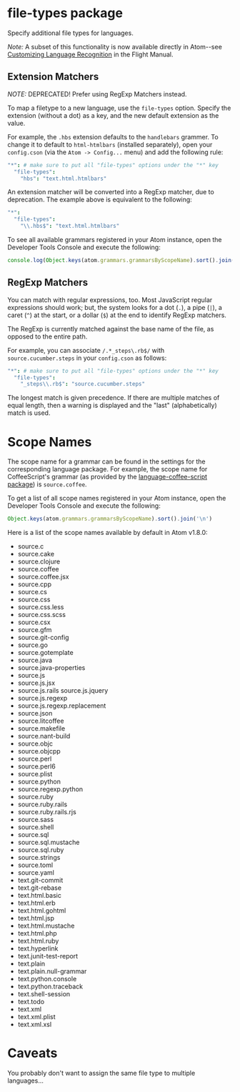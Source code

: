 # file-types package

Specify additional file types for languages.

_Note:_ A subset of this functionality is now available directly in Atom--see [Customizing Language Recognition](http://flight-manual.atom.io/using-atom/sections/basic-customization/#_customizing_language_recognition) in the Flight Manual.

## Extension Matchers

_NOTE:_ DEPRECATED! Prefer using RegExp Matchers instead.

To map a filetype to a new language, use the `file-types` option. Specify the extension (without a dot) as a key, and the new default extension as the value.

For example, the `.hbs` extension defaults to the `handlebars` grammer. To change it to default to `html-htmlbars` (installed separately), open your `config.cson` (via the `Atom -> Config...` menu) and add the following rule:

```cson
"*": # make sure to put all "file-types" options under the "*" key
  "file-types":
    "hbs": "text.html.htmlbars"
```

An extension matcher will be converted into a RegExp matcher, due to deprecation. The example above is equivalent to the following:

```coffee
"*":
  "file-types":
    "\\.hbs$": "text.html.htmlbars"
```

To see all available grammars registered in your Atom instance, open the Developer Tools Console and execute the following:

```javascript
console.log(Object.keys(atom.grammars.grammarsByScopeName).sort().join("\n"))
```

## RegExp Matchers

You can match with regular expressions, too. Most JavaScript regular expressions should work; but, the system looks for a dot (`.`), a pipe (`|`), a caret (`^`) at the start, or a dollar (`$`) at the end to identify RegExp matchers.

The RegExp is currently matched against the base name of the file, as opposed to the entire path.

For example, you can associate `/.*_steps\.rb$/` with `source.cucumber.steps` in your `config.cson` as follows:

```cson
"*": # make sure to put all "file-types" options under the "*" key
  "file-types":
    "_steps\\.rb$": "source.cucumber.steps"
```

The longest match is given precedence. If there are multiple matches of equal length, then a warning is displayed and the "last" (alphabetically) match is used.

# Scope Names

The scope name for a grammar can be found in the settings for the corresponding language package. For example, the scope name for CoffeeScript's grammar (as provided by the [language-coffee-script package](https://github.com/atom/language-coffee-script)) is `source.coffee`.

To get a list of all scope names registered in your Atom instance, open the Developer Tools Console and execute the following:

```javascript
Object.keys(atom.grammars.grammarsByScopeName).sort().join('\n')
```

Here is a list of the scope names available by default in Atom v1.8.0:

- source.c
- source.cake
- source.clojure
- source.coffee
- source.coffee.jsx
- source.cpp
- source.cs
- source.css
- source.css.less
- source.css.scss
- source.csx
- source.gfm
- source.git-config
- source.go
- source.gotemplate
- source.java
- source.java-properties
- source.js
- source.js.jsx
- source.js.rails source.js.jquery
- source.js.regexp
- source.js.regexp.replacement
- source.json
- source.litcoffee
- source.makefile
- source.nant-build
- source.objc
- source.objcpp
- source.perl
- source.perl6
- source.plist
- source.python
- source.regexp.python
- source.ruby
- source.ruby.rails
- source.ruby.rails.rjs
- source.sass
- source.shell
- source.sql
- source.sql.mustache
- source.sql.ruby
- source.strings
- source.toml
- source.yaml
- text.git-commit
- text.git-rebase
- text.html.basic
- text.html.erb
- text.html.gohtml
- text.html.jsp
- text.html.mustache
- text.html.php
- text.html.ruby
- text.hyperlink
- text.junit-test-report
- text.plain
- text.plain.null-grammar
- text.python.console
- text.python.traceback
- text.shell-session
- text.todo
- text.xml
- text.xml.plist
- text.xml.xsl

# Caveats

You probably don't want to assign the same file type to multiple languages...
